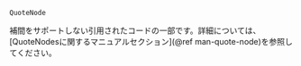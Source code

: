 ```
QuoteNode
```

補間をサポートしない引用されたコードの一部です。詳細については、[QuoteNodesに関するマニュアルセクション](@ref man-quote-node)を参照してください。
